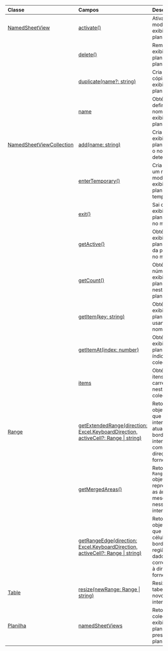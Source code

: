 | Classe | Campos | Descrição |
|:---|:---|:---|
|[NamedSheetView](/javascript/api/excel/excel.namedsheetview)|[activate()](/javascript/api/excel/excel.namedsheetview#activate--)|Ativa esse modo de exibição de planilha.|
||[delete()](/javascript/api/excel/excel.namedsheetview#delete--)|Remove o exibição de planilha da planilha.|
||[duplicate(name?: string)](/javascript/api/excel/excel.namedsheetview#duplicate-name-)|Cria uma cópia desse exibição de planilha.|
||[name](/javascript/api/excel/excel.namedsheetview#name)|Obtém ou define o nome do exibição de planilha.|
|[NamedSheetViewCollection](/javascript/api/excel/excel.namedsheetviewcollection)|[add(name: string)](/javascript/api/excel/excel.namedsheetviewcollection#add-name-)|Cria um novo exibição de planilha com o nome determinado.|
||[enterTemporary()](/javascript/api/excel/excel.namedsheetviewcollection#entertemporary--)|Cria e ativa um novo modo de exibição de planilha temporária.|
||[exit()](/javascript/api/excel/excel.namedsheetviewcollection#exit--)|Sai do exibição de planilha ativa no momento.|
||[getActive()](/javascript/api/excel/excel.namedsheetviewcollection#getactive--)|Obtém a exibição de planilha ativa da planilha no momento.|
||[getCount()](/javascript/api/excel/excel.namedsheetviewcollection#getcount--)|Obtém o número de exibições de planilha nesta planilha.|
||[getItem(key: string)](/javascript/api/excel/excel.namedsheetviewcollection#getitem-key-)|Obtém uma exibição de planilha usando seu nome.|
||[getItemAt(index: number)](/javascript/api/excel/excel.namedsheetviewcollection#getitemat-index-)|Obtém uma exibição de planilha pelo índice na coleção.|
||[items](/javascript/api/excel/excel.namedsheetviewcollection#items)|Obtém os itens filhos carregados nesta coleção.|
|[Range](/javascript/api/excel/excel.range)|[getExtendedRange(direction: Excel.KeyboardDirection, activeCell?: Range \| string)](/javascript/api/excel/excel.range#getextendedrange-direction--activecell-)|Retorna um objeto range que inclui o intervalo atual e até a borda do intervalo, com base na direção fornecida.|
||[getMergedAreas()](/javascript/api/excel/excel.range#getmergedareas--)|Retorna um `RangeAreas` objeto que representa as áreas mescladas nesse intervalo.|
||[getRangeEdge(direction: Excel.KeyboardDirection, activeCell?: Range \| string)](/javascript/api/excel/excel.range#getrangeedge-direction--activecell-)|Retorna um objeto range que é a célula de borda da região de dados que corresponde à direção fornecida.|
|[Table](/javascript/api/excel/excel.table)|[resize(newRange: Range \| string)](/javascript/api/excel/excel.table#resize-newrange-)|Resize a tabela para o novo intervalo.|
|[Planilha](/javascript/api/excel/excel.worksheet)|[namedSheetViews](/javascript/api/excel/excel.worksheet#namedsheetviews)|Retorna uma coleção de exibições de planilha presentes na planilha.|
